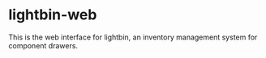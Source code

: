 # lightbin-web

This is the web interface for lightbin, an inventory management system for component drawers.
